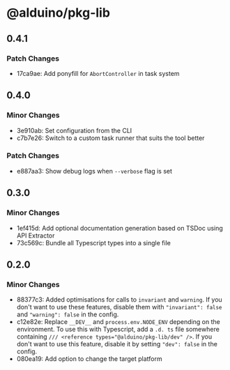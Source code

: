# @alduino/pkg-lib

## 0.4.1

### Patch Changes

- 17ca9ae: Add ponyfill for `AbortController` in task system

## 0.4.0

### Minor Changes

- 3e910ab: Set configuration from the CLI
- c7b7e26: Switch to a custom task runner that suits the tool better

### Patch Changes

- e887aa3: Show debug logs when `--verbose` flag is set

## 0.3.0

### Minor Changes

- 1ef415d: Add optional documentation generation based on TSDoc using API Extractor
- 73c569c: Bundle all Typescript types into a single file

## 0.2.0

### Minor Changes

- 88377c3: Added optimisations for calls to `invariant` and `warning`. If you don't want to use these features, disable them
  with `"invariant": false` and `"warning": false` in the config.
- c12e82e: Replace `__DEV__` and `process.env.NODE_ENV` depending on the environment. To use this with Typescript, add a
  `.d. ts` file somewhere containing `/// <reference types="@alduino/pkg-lib/dev" />`. If you don't want to use this
  feature, disable it by setting `"dev": false` in the config.
- 080ea19: Add option to change the target platform
